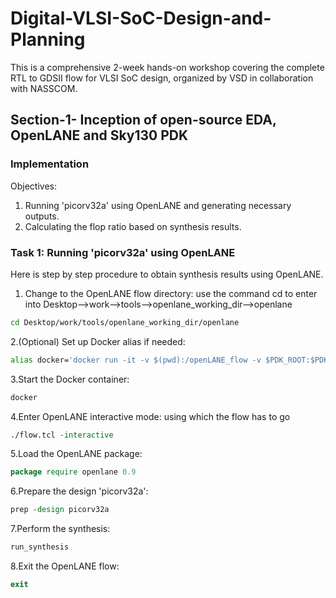 # Digital-VLSI-SoC-Design-and-Planning
This is a  comprehensive 2-week hands-on workshop covering the complete RTL to GDSII flow for VLSI SoC design, organized by VSD in collaboration with NASSCOM.
## Section-1- Inception of open-source EDA, OpenLANE and Sky130 PDK 

### Implementation
Objectives:
1. Running 'picorv32a' using OpenLANE and generating necessary outputs.
2. Calculating the flop ratio based on synthesis results.

### Task 1: Running 'picorv32a' using OpenLANE
Here is step by step procedure to obtain synthesis results using OpenLANE.
1. Change to the OpenLANE flow directory:
 use the command cd to enter into Desktop-->work-->tools-->openlane_working_dir-->openlane

```bash
cd Desktop/work/tools/openlane_working_dir/openlane
```
2.(Optional) Set up Docker alias if needed:
  ```bash
alias docker='docker run -it -v $(pwd):/openLANE_flow -v $PDK_ROOT:$PDK_ROOT -e PDK_ROOT=$PDK_ROOT -u $(id -u $USER):$(id -g $USER) efabless/openlane:v0.21'
```
3.Start the Docker container:
```bash
docker
```
4.Enter OpenLANE interactive mode:
using which the flow has to go
```tcl
./flow.tcl -interactive
```
5.Load the OpenLANE package:
```tcl
package require openlane 0.9
```
6.Prepare the design 'picorv32a':
```tcl
prep -design picorv32a
```
7.Perform the synthesis:
```tcl
run_synthesis
```
8.Exit the OpenLANE flow:
```tcl
exit
```

